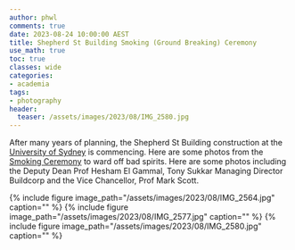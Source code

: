 ```yaml
---
author: phwl
comments: true
date: 2023-08-24 10:00:00 AEST
title: Shepherd St Building Smoking (Ground Breaking) Ceremony
use_math: true
toc: true
classes: wide
categories:
- academia
tags:
- photography
header:
  teaser: /assets/images/2023/08/IMG_2580.jpg
---
```


After many years of planning, the Shepherd St Building construction at the
[University of Sydney](https://www.sydney.edu.au/) is commencing. Here are some photos from the [Smoking
Ceremony](https://en.wikipedia.org/wiki/Smoking_ceremony) to ward off bad
spirits. Here are some photos including the Deputy Dean Prof Hesham El Gammal, Tony Sukkar Managing Director Buildcorp
and the Vice Chancellor, Prof Mark Scott.

{% include figure image_path="/assets/images/2023/08/IMG_2564.jpg" caption="" %}
{% include figure image_path="/assets/images/2023/08/IMG_2577.jpg" caption="" %}
{% include figure image_path="/assets/images/2023/08/IMG_2580.jpg" caption="" %}
